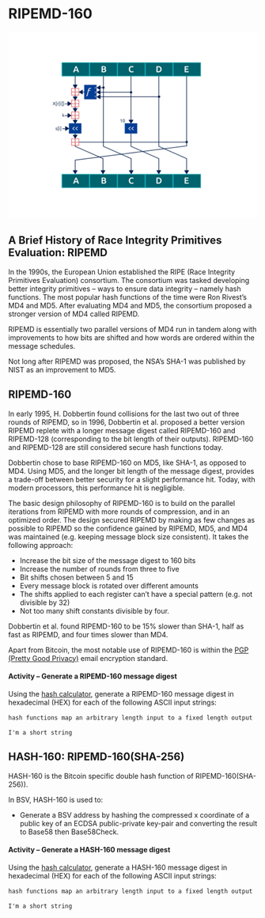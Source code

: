 # RIPEMD-160

![](<../.gitbook/assets/BSVA-HashFunctions_Ch5L1_DA1 (1).gif>)

## A Brief History of Race Integrity Primitives Evaluation: RIPEMD

In the 1990s, the European Union established the RIPE (Race Integrity Primitives Evaluation) consortium. The consortium was tasked developing better integrity primitives – ways to ensure data integrity – namely hash functions. The most popular hash functions of the time were Ron Rivest’s MD4 and MD5. After evaluating MD4 and MD5, the consortium proposed a stronger version of MD4 called RIPEMD.

RIPEMD is essentially two parallel versions of MD4 run in tandem along with improvements to how bits are shifted and how words are ordered within the message schedules.

Not long after RIPEMD was proposed, the NSA’s SHA-1 was published by NIST as an improvement to MD5.

## RIPEMD-160

In early 1995, H. Dobbertin found collisions for the last two out of three rounds of RIPEMD, so in 1996, Dobbertin et al. proposed a better version RIPEMD replete with a longer message digest called RIPEMD-160 and RIPEMD-128 (corresponding to the bit length of their outputs). RIPEMD-160 and RIPEMD-128 are still considered secure hash functions today.

Dobbertin chose to base RIPEMD-160 on MD5, like SHA-1, as opposed to MD4. Using MD5, and the longer bit length of the message digest, provides a trade-off between better security for a slight performance hit. Today, with modern processors, this performance hit is negligible.

The basic design philosophy of RIPEMD-160 is to build on the parallel iterations from RIPEMD with more rounds of compression, and in an optimized order. The design secured RIPEMD by making as few changes as possible to RIPEMD so the confidence gained by RIPEMD, MD5, and MD4 was maintained (e.g. keeping message block size consistent). It takes the following approach:

* Increase the bit size of the message digest to 160 bits
* Increase the number of rounds from three to five
* Bit shifts chosen between 5 and 15
* Every message block is rotated over different amounts
* The shifts applied to each register can’t have a special pattern (e.g. not divisible by 32)
* Not too many shift constants divisible by four.

Dobbertin et al. found RIPEMD-160 to be 15% slower than SHA-1, half as fast as RIPEMD, and four times slower than MD4.

Apart from Bitcoin, the most notable use of RIPEMD-160 is within the [PGP (Pretty Good Privacy)](https://www.openpgp.org/about/history/) email encryption standard.

#### Activity – Generate a RIPEMD-160 message digest

Using the [hash calculator](https://bitcoinsv.academy/hash-calculator), generate a RIPEMD-160 message digest in hexadecimal (HEX) for each of the following ASCII input strings:

```markup
hash functions map an arbitrary length input to a fixed length output
```

```markup
I'm a short string
```

## HASH-160: RIPEMD-160(SHA-256)

HASH-160 is the Bitcoin specific double hash function of RIPEMD-160(SHA-256)).

In BSV, HASH-160 is used to:

* Generate a BSV address by hashing the compressed x coordinate of a public key of an ECDSA public-private key-pair and converting the result to Base58 then Base58Check.

#### &#x20;Activity – Generate a HASH-160 message digest

Using the [hash calculator](https://bitcoinsv.academy/hash-calculator), generate a HASH-160 message digest in hexadecimal (HEX) for each of the following ASCII input strings:

```markup
hash functions map an arbitrary length input to a fixed length output
```

```markup
I'm a short string
```
